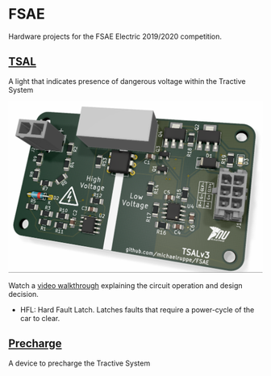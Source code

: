 # FSAE

Hardware projects for the FSAE Electric 2019/2020 competition.

## [TSAL](TSALv3)
A light that indicates presence of dangerous voltage within the Tractive System

![](TSALv3/render.png)

Watch a [video walkthrough](https://youtu.be/bgW9xbbovIY) explaining the circuit operation and design decision.

 - HFL: Hard Fault Latch. Latches faults that require a power-cycle of the car to clear.


## [Precharge](Precharge)
A device to precharge the Tractive System
